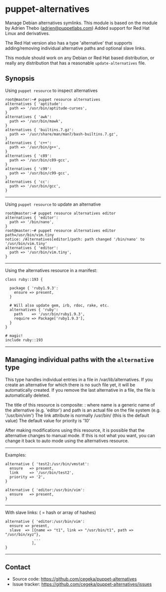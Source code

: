 puppet-alternatives
===================

Manage Debian alternatives symlinks.
This module is based on the module by Adrien Thebo (adrien@puppetlabs.com)
Added support for Red Hat Linux and derivatives.

The Red Hat version also has a type 'alternative' that supports
adding/removing individual alternative paths and optional slave links.

This module should work on any Debian or Red Hat based distribution, or really any
distribution that has a reasonable `update-alternatives` file.

Synopsis
--------

Using `puppet resource` to inspect alternatives

    root@master:~# puppet resource alternatives
    alternatives { 'aptitude':
      path => '/usr/bin/aptitude-curses',
    }
    alternatives { 'awk':
      path => '/usr/bin/mawk',
    }
    alternatives { 'builtins.7.gz':
      path => '/usr/share/man/man7/bash-builtins.7.gz',
    }
    alternatives { 'c++':
      path => '/usr/bin/g++',
    }
    alternatives { 'c89':
      path => '/usr/bin/c89-gcc',
    }
    alternatives { 'c99':
      path => '/usr/bin/c99-gcc',
    }
    alternatives { 'cc':
      path => '/usr/bin/gcc',
    }

- - -

Using `puppet resource` to update an alternative

    root@master:~# puppet resource alternatives editor
    alternatives { 'editor':
      path => '/bin/nano',
    }
    root@master:~# puppet resource alternatives editor path=/usr/bin/vim.tiny
    notice: /Alternatives[editor]/path: path changed '/bin/nano' to '/usr/bin/vim.tiny'
    alternatives { 'editor':
      path => '/usr/bin/vim.tiny',
    }

- - -

Using the alternatives resource in a manifest:

    class ruby::193 {

      package { 'ruby1.9.3':
        ensure => present,
      }

      # Will also update gem, irb, rdoc, rake, etc.
      alternatives { 'ruby':
        path    => '/usr/bin/ruby1.9.3',
        require => Package['ruby1.9.3'],
      }
    }

    # magic!
    include ruby::193

- - -


Managing individual paths with the `alternative` type
-----------------------------------------------------
This type handles individual entries in a file in /var/lib</dpkg>/alternatives.
If you create an alternative for which there is no such file yet, it will be automatically created.
If you remove the last alternative in a file, the file is automatically deleted.

The title of this resource is composite: <name>:<path> where name is a generic name of the alternative
(e.g. 'editor') and path is an actual file on the file system (e.g. '/usr/bin/vim')
The link attribute is normally /usr/bin/<name> (this is the default value)
The default value for priority is '10'

After making modifications using this resource, it is possible that the alternative changes
to manual mode. If this is not what you want, you can change it back to auto mode using the
alternatives resource.

- - - 

Examples:

    alternative { 'test2:/usr/bin/vmstat':
      ensure   => present,
      link     => '/usr/bin/test2',
      priority => '2',
    }

    alternative { 'editor:/usr/bin/vim':
      ensure   => present,
    }

- - - 

With slave links: ( = hash or array of hashes)

    alternative { 'editor:/usr/bin/vim':
      ensure => present,
      slave  => [{name => "t1", link => "/usr/bin/t1", path => "/usr/bin/xyz"},
                 ...
                ],
    }

- - - 

Contact
-------

  * Source code: https://github.com/cegeka/puppet-alternatives
  * Issue tracker: https://github.com/cegeka/puppet-alternatives/issues
